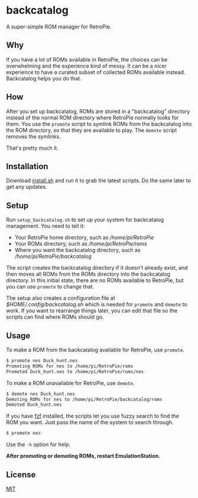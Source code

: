 # backcatalog

A super-simple ROM manager for RetroPie.

## Why

If you have a lot of ROMs available in RetroPie, the choices can be overwhelming and the experience kind of messy. It can be a nicer experience to have a curated subset of collected ROMs available instead. Backcatalog helps you do that.

## How

After you set up backcatalog, ROMs are stored in a "backcatalog" directory instead of the normal ROM directory where RetroPie normally looks for them. You use the `promote` script to symlink ROMs from the backcatalog into the ROM directory, so that they are available to play. The `demote` script removes the symlinks.

That's pretty much it.

## Installation

Download [install.sh](install.sh) and run it to grab the latest scripts. Do the same later to get any updates.

## Setup

Run `setup_backcatalog.sh` to set up your system for backcatalog management. You need to tell it:

* Your RetroPie home directory, such as _/home/pi/RetroPie_
* Your ROMs directory, such as _/home/pi/RetroPie/roms_
* Where you want the backcatalog directory, such as _/home/pi/RetroPie/backcatalog_

The script creates the backcatalog directory if it doesn't already exist, and then moves all ROMs from the ROMs directory into the backcatalog directory. In this initial state, there are no ROMs available to RetroPie, but you can use `promote` to change that.

The setup also creates a configuration file at _$HOME/.config/backcatalog.sh_ which is needed for `promote` and `demote` to work. If you want to rearrange things later, you can edit that file so the scripts can find where ROMs should go.

## Usage

To make a ROM from the backcatalog available for RetroPie, use `promote`.

```bash
$ promote nes Duck_hunt.nes
Promoting ROMs for nes to /home/pi/RetroPie/roms
Promoted Duck_hunt.nes to /home/pi/RetroPie/roms/nes
```

To make a ROM unavailable for RetroPie, use `demote`.

```bash
$ demote nes Duck_hunt.nes
Demoting ROMs for nes to /home/pi/RetroPie/backcatalog/roms
Demoted Duck_hunt.nes
```

If you have [fzf](https://github.com/junegunn/fzf) installed, the scripts let you use fuzzy search to find the ROM you want. Just pass the name of the system to search through.

```bash
$ promote nes
```

Use the `-h` option for help.

**After promoting or demoting ROMs, restart EmulationStation.**

## License

[MIT](LICENSE)
